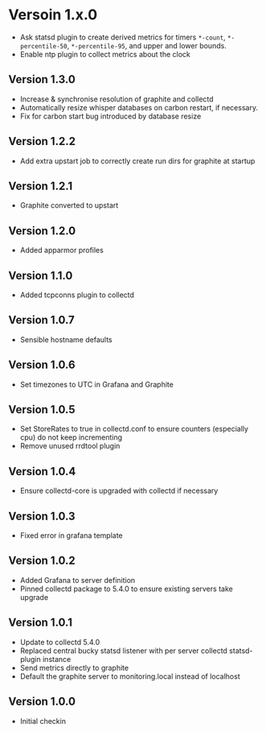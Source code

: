 # Versoin 1.x.0

* Ask statsd plugin to create derived metrics for timers `*-count`,
  `*-percentile-50`, `*-percentile-95`, and upper and lower bounds.
* Enable ntp plugin to collect metrics about the clock

## Version 1.3.0

* Increase & synchronise resolution of graphite and collectd
* Automatically resize whisper databases on carbon restart, if necessary.
* Fix for carbon start bug introduced by database resize

## Version 1.2.2

* Add extra upstart job to correctly create run dirs for graphite at startup

## Version 1.2.1

* Graphite converted to upstart

## Version 1.2.0

* Added apparmor profiles

## Version 1.1.0

* Added tcpconns plugin to collectd

## Version 1.0.7

* Sensible hostname defaults

## Version 1.0.6

* Set timezones to UTC in Grafana and Graphite

## Version 1.0.5

* Set StoreRates to true in collectd.conf to ensure counters (especially cpu) do not keep incrementing
* Remove unused rrdtool plugin

## Version 1.0.4

* Ensure collectd-core is upgraded with collectd if necessary

## Version 1.0.3

* Fixed error in grafana template

## Version 1.0.2

* Added Grafana to server definition
* Pinned collectd package to 5.4.0 to ensure existing servers take upgrade

## Version 1.0.1

* Update to collectd 5.4.0
* Replaced central bucky statsd listener with per server collectd statsd-plugin instance
* Send metrics directly to graphite
* Default the graphite server to monitoring.local instead of localhost

## Version 1.0.0

* Initial checkin

